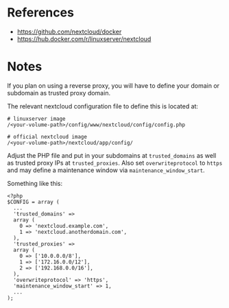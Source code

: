 # References

- https://github.com/nextcloud/docker
- https://hub.docker.com/r/linuxserver/nextcloud

# Notes

If you plan on using a reverse proxy, you will have to define your domain or subdomain as trusted proxy domain.

The relevant nextcloud configuration file to define this is located at:

````
# linuxserver image
/<your-volume-path>/config/www/nextcloud/config/config.php

# official nextcloud image
/<your-volume-path>/nextcloud/app/config/
````

Adjust the PHP file and put in your subdomains at `trusted_domains` as well as trusted proxy IPs at `trusted_proxies`. Also set `overwriteprotocol` to `https` and may define a maintenance window via `maintenance_window_start`.

Something like this:

````
<?php
$CONFIG = array (
  ...
  'trusted_domains' => 
  array (
    0 => 'nextcloud.example.com',
    1 => 'nextcloud.anotherdomain.com',
  ),
  'trusted_proxies' => 
  array (
    0 => ['10.0.0.0/8'],
    1 => ['172.16.0.0/12'],
    2 => ['192.168.0.0/16'],
  ),
  'overwriteprotocol' => 'https',
  'maintenance_window_start' => 1,
  ...
);
````
